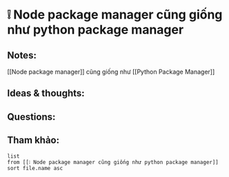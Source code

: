 # ❕ Node package manager cũng giống như python package manager

## Notes:
[[Node package manager]] cũng giống như [[Python Package Manager]]

## Ideas & thoughts:

## Questions:


## Tham khảo:
```dataview
list
from [[❕ Node package manager cũng giống như python package manager]]
sort file.name asc
```